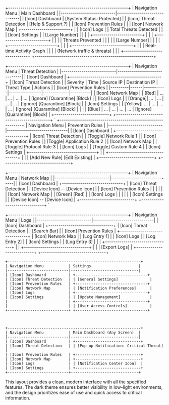 
+-----------------------------------------------------------+
| Navigation Menu           | Main Dashboard               |
|---------------------------|------------------------------|
| [Icon] Dashboard          | [System Status: Protected]   |
| [Icon] Threat Detection   | [Help & Support ?]           |
| [Icon] Prevention Rules   |                              |
| [Icon] Network Map        | +------------------------+   |
| [Icon] Logs               | | Total Threats Detected |   |
| [Icon] Settings           | | [Large Number]         |   |
|                           | +------------------------+   |
|                           | +------------------------+   |
|                           | | Threats Prevented      |   |
|                           | | [Large Number]         |   |
|                           | +------------------------+   |
|                           | +------------------------------+
|                           | | Real-time Activity Graph      |
|                           | | (Network traffic & threats)  |
|                           | +------------------------------+
+---------------------------+------------------------------+




+-----------------------------------------------------------+
| Navigation Menu           | Threat Detection             |
|---------------------------|------------------------------|
| [Icon] Dashboard          | +---------------------------------------------+
| [Icon] Threat Detection   | | Severity | Time | Source IP | Destination IP | Threat Type | Actions  |
| [Icon] Prevention Rules   | |---------|------|-----------|----------------|-------------|----------|
| [Icon] Network Map        | | [Red]   | ...  | ...       | ...            | ...         | [Ignore] [Quarantine] [Block] |
| [Icon] Logs               | | [Orange]| ...  | ...       | ...            | ...         | [Ignore] [Quarantine] [Block] |
| [Icon] Settings           | | [Yellow]| ...  | ...       | ...            | ...         | [Ignore] [Quarantine] [Block] |
|                           | | [Blue]  | ...  | ...       | ...            | ...         | [Ignore] [Quarantine] [Block] |
+---------------------------+ +---------------------------------------------+
`
+-----------------------------------------------------------+
| Navigation Menu           | Prevention Rules             |
|---------------------------|------------------------------|
| [Icon] Dashboard          | +---------------------------------+
| [Icon] Threat Detection   | | [Toggle] Network Rule 1         |
| [Icon] Prevention Rules   | | [Toggle] Application Rule 2     |
| [Icon] Network Map        | | [Toggle] Protocol Rule 3        |
| [Icon] Logs               | | [Toggle] Custom Rule 4          |
| [Icon] Settings           | +---------------------------------+
|                           | +---------------------------------+
|                           | | [Add New Rule] [Edit Existing]  |
+---------------------------+ +---------------------------------+





+-----------------------------------------------------------+
| Navigation Menu           | Network Map                  |
|---------------------------|------------------------------|
| [Icon] Dashboard          | +------------------------------+
| [Icon] Threat Detection   | | [Device Icon] -- [Device Icon] |
| [Icon] Prevention Rules   | |    |               |         |
| [Icon] Network Map        | | [Green]        [Red]         |
| [Icon] Logs               | |    |               |         |
| [Icon] Settings           | | [Device Icon] -- [Device Icon] |
+---------------------------+ +------------------------------+
`



+-----------------------------------------------------------+
| Navigation Menu           | Logs                         |
|---------------------------|------------------------------|
| [Icon] Dashboard          | +--------------------------------+
| [Icon] Threat Detection   | | [Search Bar]                  |
| [Icon] Prevention Rules   | +--------------------------------+
| [Icon] Network Map        | | [Log Entry 1]                 |
| [Icon] Logs               | | [Log Entry 2]                 |
| [Icon] Settings           | | [Log Entry 3]                 |
|                           | +--------------------------------+
|                           | +--------------------------------+
|                           | | [Export Logs]                 |
+---------------------------+ +--------------------------------+
```
+-----------------------------------------------------------+
| Navigation Menu           | Settings                     |
|---------------------------|------------------------------|
| [Icon] Dashboard          | +--------------------------------+
| [Icon] Threat Detection   | | [General Settings]              |
| [Icon] Prevention Rules   | +--------------------------------+
| [Icon] Network Map        | | [Notification Preferences]      |
| [Icon] Logs               | +--------------------------------+
| [Icon] Settings           | | [Update Management]             |
|                           | +--------------------------------+
|                           | | [User Access Controls]          |
+---------------------------+ +--------------------------------+



+-----------------------------------------------------------+
| Navigation Menu           | Main Dashboard (Any Screen)  |
|---------------------------|------------------------------|
| [Icon] Dashboard          | +-----------------------------+
| [Icon] Threat Detection   | | [Pop-up Notification: Critical Threat] |
| [Icon] Prevention Rules   | +-----------------------------+
| [Icon] Network Map        | +-----------------------------+
| [Icon] Logs               | | [Notification Center Icon]  |
| [Icon] Settings           | +-----------------------------+
+---------------------------+------------------------------+
```

This layout provides a clean, modern interface with all the specified features. The dark theme ensures better visibility in low-light environments, and the design prioritizes ease of use and quick access to critical information.